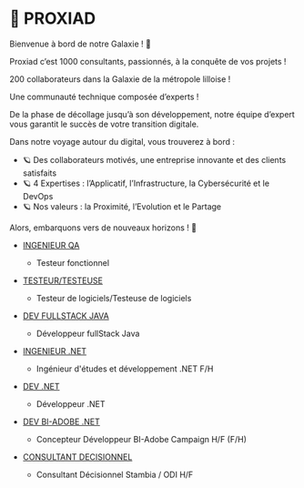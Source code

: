 # 🚀 PROXIAD

Bienvenue à bord de notre Galaxie ! 💙

Proxiad c’est 1000 consultants, passionnés, à la conquête de vos projets !

200 collaborateurs dans la Galaxie de la métropole lilloise !

Une communauté technique composée d’experts !

De la phase de décollage jusqu’à son développement, notre équipe d’expert vous garantit le succès de votre transition digitale.

Dans notre voyage autour du digital, vous trouverez à bord :

-   🪐 Des collaborateurs motivés, une entreprise innovante et des clients satisfaits
-	🪐 4 Expertises : l’Applicatif, l’Infrastructure, la Cybersécurité et le DevOps
-	🪐 Nos valeurs : la Proximité, l’Evolution et le Partage

Alors, embarquons vers de nouveaux horizons ! 🚀


* [INGENIEUR QA](https://github.com/ProxiadRecrutement/Jobs/blob/main/IngenieurQA.md)
  * Testeur fonctionnel

* [TESTEUR/TESTEUSE](https://github.com/ProxiadRecrutement/Jobs/blob/main/TesteurLogiciel.md)
  * Testeur de logiciels/Testeuse de logiciels

* [DEV FULLSTACK JAVA](https://github.com/ProxiadRecrutement/Jobs/blob/main/IngenieurQA.md)
  * Développeur fullStack Java

* [INGENIEUR .NET](https://github.com/ProxiadRecrutement/Jobs/blob/main/IngenieurDotNet.md)
  * Ingénieur d'études et développement .NET F/H

* [DEV .NET](https://github.com/ProxiadRecrutement/Jobs/blob/main/DeveloppeurDotNet.md)
  * Développeur .NET

* [DEV BI-ADOBE .NET](https://github.com/ProxiadRecrutement/Jobs/blob/main/ConcepteurBiAdobe.md)
  * Concepteur Développeur BI-Adobe Campaign H/F (F/H)

* [CONSULTANT DECISIONNEL](https://github.com/ProxiadRecrutement/Jobs/blob/main/ConsultantDecisionnelStambia.md)
  * Consultant Décisionnel Stambia / ODI H/F